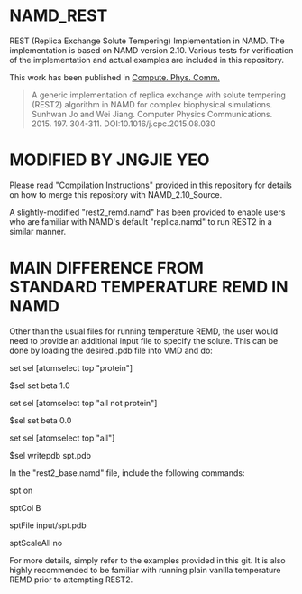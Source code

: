 # NAMD_REST

REST (Replica Exchange Solute Tempering) Implementation in NAMD. The implementation is based on NAMD version 2.10. Various tests for verification of the implementation and actual examples are included in this repository.

This work has been published in [Compute. Phys. Comm.](http://dx.doi.org/10.1016/j.cpc.2015.08.030)

> A generic implementation of replica exchange with solute tempering (REST2) algorithm in NAMD for complex biophysical simulations. Sunhwan Jo and Wei Jiang. Computer Physics Communications. 2015. 197. 304-311. DOI:10.1016/j.cpc.2015.08.030

# MODIFIED BY JNGJIE YEO #
Please read "Compilation Instructions" provided in this repository for details on how to merge this repository with NAMD_2.10_Source.

A slightly-modified "rest2_remd.namd" has been provided to enable users who are familiar with NAMD's default "replica.namd" to run REST2 in a similar manner.

# MAIN DIFFERENCE FROM STANDARD TEMPERATURE REMD IN NAMD #
Other than the usual files for running temperature REMD, the user would need to provide an additional input file to specify the solute. This can be done by loading the desired .pdb file into VMD and do:

set sel [atomselect top "protein"]

$sel set beta 1.0

set sel [atomselect top "all not protein"]

$sel set beta 0.0

set sel [atomselect top "all"]

$sel writepdb spt.pdb

In the "rest2_base.namd" file, include the following commands:

spt						on

sptCol					B

sptFile					input/spt.pdb

sptScaleAll				no

For more details, simply refer to the examples provided in this git. It is also highly recommended to be familiar with running plain vanilla temperature REMD prior to attempting REST2.
